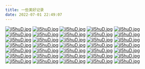 ```yaml
---
title: 一些美好记录
date: 2022-07-01 22:49:07
---
```

[![jl5huD.jpg](https://github.com/ayao-china/ayao-china.github.io/blob/main/images/pics/2.jpg?raw=true)](https://imgtu.com/i/jl5huD)
[![jl5huD.jpg](https://github.com/ayao-china/ayao-china.github.io/blob/main/images/pics/3.jpg?raw=true)](https://imgtu.com/i/jl5huD)
[![jl5huD.jpg](https://github.com/ayao-china/ayao-china.github.io/blob/main/images/pics/4.jpg?raw=true)](https://imgtu.com/i/jl5huD)
[![jl5huD.jpg](https://github.com/ayao-china/ayao-china.github.io/blob/main/images/pics/5.jpg?raw=true)](https://imgtu.com/i/jl5huD)
[![jl5huD.jpg](https://github.com/ayao-china/ayao-china.github.io/blob/main/images/pics/6.jpg?raw=true)](https://imgtu.com/i/jl5huD)
[![jl5huD.jpg](https://github.com/ayao-china/ayao-china.github.io/blob/main/images/pics/7.jpg?raw=true)](https://imgtu.com/i/jl5huD)
[![jl5huD.jpg](https://github.com/ayao-china/ayao-china.github.io/blob/main/images/pics/8.jpg?raw=true)](https://imgtu.com/i/jl5huD)
[![jl5huD.jpg](https://github.com/ayao-china/ayao-china.github.io/blob/main/images/pics/9.jpg?raw=true)](https://imgtu.com/i/jl5huD)
[![jl5huD.jpg](https://github.com/ayao-china/ayao-china.github.io/blob/main/images/pics/10.jpg?raw=true)](https://imgtu.com/i/jl5huD)
[![jl5huD.jpg](https://github.com/ayao-china/ayao-china.github.io/blob/main/images/pics/11.jpg?raw=true)](https://imgtu.com/i/jl5huD)
[![jl5huD.jpg](https://github.com/ayao-china/ayao-china.github.io/blob/main/images/pics/12.jpg?raw=true)](https://imgtu.com/i/jl5huD)
[![jl5huD.jpg](https://github.com/ayao-china/ayao-china.github.io/blob/main/images/pics/13.jpg?raw=true)](https://imgtu.com/i/jl5huD)
[![jl5huD.jpg](https://github.com/ayao-china/ayao-china.github.io/blob/main/images/pics/14.jpg?raw=true)](https://imgtu.com/i/jl5huD)
[![jl5huD.jpg](https://github.com/ayao-china/ayao-china.github.io/blob/main/images/pics/15.jpg?raw=true)](https://imgtu.com/i/jl5huD)
[![jl5huD.jpg](https://github.com/ayao-china/ayao-china.github.io/blob/main/images/pics/16.jpg?raw=true)](https://imgtu.com/i/jl5huD)
[![jl5huD.jpg](https://github.com/ayao-china/ayao-china.github.io/blob/main/images/pics/17.jpg?raw=true)](https://imgtu.com/i/jl5huD)
[![jl5huD.jpg](https://github.com/ayao-china/ayao-china.github.io/blob/main/images/pics/18.jpg?raw=true)](https://imgtu.com/i/jl5huD)
[![jl5huD.jpg](https://github.com/ayao-china/ayao-china.github.io/blob/main/images/pics/19.jpg?raw=true)](https://imgtu.com/i/jl5huD)
[![jl5huD.jpg](https://github.com/ayao-china/ayao-china.github.io/blob/main/images/pics/20.jpg?raw=true)](https://imgtu.com/i/jl5huD)
[![jl5huD.jpg](https://github.com/ayao-china/ayao-china.github.io/blob/main/images/pics/21.jpg?raw=true)](https://imgtu.com/i/jl5huD)
[![jl5huD.jpg](https://github.com/ayao-china/ayao-china.github.io/blob/main/images/pics/22.jpg?raw=true)](https://imgtu.com/i/jl5huD)
[![jl5huD.jpg](https://github.com/ayao-china/ayao-china.github.io/blob/main/images/pics/23.jpg?raw=true)](https://imgtu.com/i/jl5huD)
[![jl5huD.jpg](https://github.com/ayao-china/ayao-china.github.io/blob/main/images/pics/24.jpg?raw=true)](https://imgtu.com/i/jl5huD)
[![jl5huD.jpg](https://github.com/ayao-china/ayao-china.github.io/blob/main/images/pics/25.jpg?raw=true)](https://imgtu.com/i/jl5huD)
[![jl5huD.jpg](https://github.com/ayao-china/ayao-china.github.io/blob/main/images/pics/26.jpg?raw=true)](https://imgtu.com/i/jl5huD)
[![jl5huD.jpg](https://github.com/ayao-china/ayao-china.github.io/blob/main/images/pics/27.jpg?raw=true)](https://imgtu.com/i/jl5huD)
[![jl5huD.jpg](https://github.com/ayao-china/ayao-china.github.io/blob/main/images/pics/28.jpg?raw=true)](https://imgtu.com/i/jl5huD)
[![jl5huD.jpg](https://github.com/ayao-china/ayao-china.github.io/blob/main/images/pics/29.jpg?raw=true)](https://imgtu.com/i/jl5huD)
[![jl5huD.jpg](https://github.com/ayao-china/ayao-china.github.io/blob/main/images/pics/30.jpg?raw=true)](https://imgtu.com/i/jl5huD)
[![jl5huD.jpg](https://github.com/ayao-china/ayao-china.github.io/blob/main/images/pics/31.jpg?raw=true)](https://imgtu.com/i/jl5huD)
[![jl5huD.jpg](https://github.com/ayao-china/ayao-china.github.io/blob/main/images/pics/32.jpg?raw=true)](https://imgtu.com/i/jl5huD)
[![jl5huD.jpg](https://github.com/ayao-china/ayao-china.github.io/blob/main/images/pics/33.jpg?raw=true)](https://imgtu.com/i/jl5huD)
[![jl5huD.jpg](https://github.com/ayao-china/ayao-china.github.io/blob/main/images/pics/34.jpg?raw=true)](https://imgtu.com/i/jl5huD)
[![jl5huD.jpg](https://github.com/ayao-china/ayao-china.github.io/blob/main/images/pics/35.jpg?raw=true)](https://imgtu.com/i/jl5huD)
[![jl5huD.jpg](https://github.com/ayao-china/ayao-china.github.io/blob/main/images/pics/36.jpg?raw=true)](https://imgtu.com/i/jl5huD)